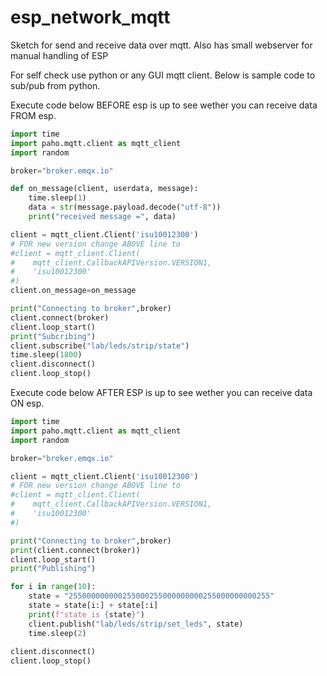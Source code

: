 # esp_network_mqtt

Sketch for send and receive data over mqtt. Also has small webserver for manual handling of ESP

For self check use python or any GUI mqtt client. Below is sample code to sub/pub from python.

Execute code below BEFORE esp is up to see wether you can receive data FROM esp.

```py
import time
import paho.mqtt.client as mqtt_client
import random

broker="broker.emqx.io"

def on_message(client, userdata, message):
    time.sleep(1)
    data = str(message.payload.decode("utf-8"))
    print("received message =", data)

client = mqtt_client.Client('isu10012300')
# FOR new version change ABOVE line to 
#client = mqtt_client.Client(
#    mqtt_client.CallbackAPIVersion.VERSION1, 
#    'isu10012300'
#)
client.on_message=on_message

print("Connecting to broker",broker)
client.connect(broker) 
client.loop_start() 
print("Subcribing")
client.subscribe("lab/leds/strip/state")
time.sleep(1800)
client.disconnect()
client.loop_stop()
```

Execute code below AFTER ESP is up to see wether you can receive data ON esp.
```py
import time
import paho.mqtt.client as mqtt_client
import random

broker="broker.emqx.io"

client = mqtt_client.Client('isu10012300')
# FOR new version change ABOVE line to 
#client = mqtt_client.Client(
#    mqtt_client.CallbackAPIVersion.VERSION1, 
#    'isu10012300'
#)

print("Connecting to broker",broker)
print(client.connect(broker))
client.loop_start() 
print("Publishing")

for i in range(10):
    state = "255000000000255000255000000000255000000000255"
    state = state[i:] + state[:i]
    print(f"state is {state}")
    client.publish("lab/leds/strip/set_leds", state)
    time.sleep(2)
    
client.disconnect()
client.loop_stop()
```

